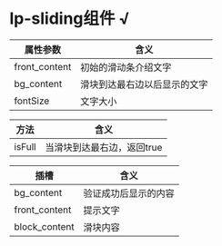 # lp-sliding组件  √

属性参数     | 含义
-------- | ----- 
front_content   | 初始的滑动条介绍文字
bg_content | 滑块到达最右边以后显示的文字 
fontSize| 文字大小


方法    | 含义
-------- | ----- 
isFull  | 当滑块到达最右边，返回true

插槽    | 含义
-------- | ----- 
bg_content | 验证成功后显示的内容
front_content | 提示文字
block_content | 滑块内容